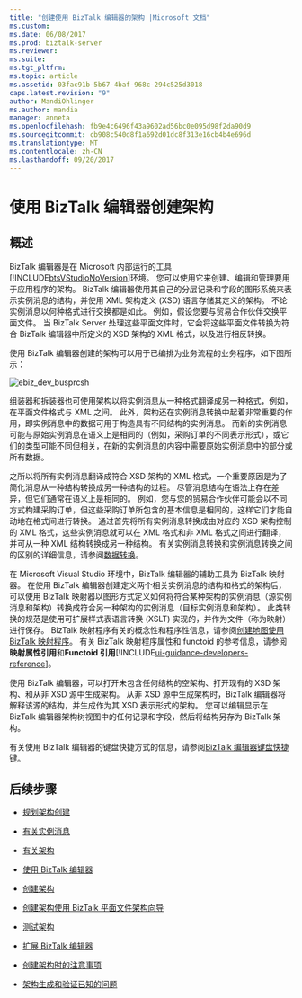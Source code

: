 ```yaml
---
title: "创建使用 BizTalk 编辑器的架构 |Microsoft 文档"
ms.custom: 
ms.date: 06/08/2017
ms.prod: biztalk-server
ms.reviewer: 
ms.suite: 
ms.tgt_pltfrm: 
ms.topic: article
ms.assetid: 03fac91b-5b67-4baf-968c-294c525d3018
caps.latest.revision: "9"
author: MandiOhlinger
ms.author: mandia
manager: anneta
ms.openlocfilehash: fb9e4c6496f43a9602ad56bc0e095d98f2da90d9
ms.sourcegitcommit: cb908c540d8f1a692d01dc8f313e16cb4b4e696d
ms.translationtype: MT
ms.contentlocale: zh-CN
ms.lasthandoff: 09/20/2017
---
```

# <a name="create-schemas-using-biztalk-editor"></a>使用 BizTalk 编辑器创建架构

## <a name="overview"></a>概述
BizTalk 编辑器是在 Microsoft 内部运行的工具[!INCLUDE[btsVStudioNoVersion](../includes/btsvstudionoversion-md.md)]环境。 您可以使用它来创建、编辑和管理要用于应用程序的架构。 BizTalk 编辑器使用其自己的分层记录和字段的图形系统来表示实例消息的结构，并使用 XML 架构定义 (XSD) 语言存储其定义的架构。 不论实例消息以何种格式进行交换都是如此。 例如，假设您要与贸易合作伙伴交换平面文件。 当 BizTalk Server 处理这些平面文件时，它会将这些平面文件转换为符合 BizTalk 编辑器中所定义的 XSD 架构的 XML 格式，以及进行相反转换。  
  
 使用 BizTalk 编辑器创建的架构可以用于已编排为业务流程的业务程序，如下图所示：  
  
 ![](../core/media/ebiz-dev-busprcsh.gif "ebiz_dev_busprcsh")  
  
 组装器和拆装器也可使用架构以将实例消息从一种格式翻译成另一种格式，例如，在平面文件格式与 XML 之间。 此外，架构还在实例消息转换中起着非常重要的作用，即实例消息中的数据可用于构造具有不同结构的实例消息。 而新的实例消息可能与原始实例消息在语义上是相同的（例如，采购订单的不同表示形式），或它们的类型可能不同但相关，在新的实例消息的内容中需要原始实例消息中的部分或所有数据。  
  
 之所以将所有实例消息翻译成符合 XSD 架构的 XML 格式，一个重要原因是为了简化消息从一种结构转换成另一种结构的过程。 尽管消息结构在语法上存在差异，但它们通常在语义上是相同的。 例如，您与您的贸易合作伙伴可能会以不同方式构建采购订单，但这些采购订单所包含的基本信息是相同的，这样它们才能自动地在格式间进行转换。 通过首先将所有实例消息转换成由对应的 XSD 架构控制的 XML 格式，这些实例消息就可以在 XML 格式和非 XML 格式之间进行翻译，并可从一种 XML 结构转换成另一种结构。 有关实例消息转换和实例消息转换之间的区别的详细信息，请参阅[数据转换](../core/data-transformation.md)。  
  
 在 Microsoft Visual Studio 环境中，BizTalk 编辑器的辅助工具为 BizTalk 映射器。 在使用 BizTalk 编辑器创建定义两个相关实例消息的结构和格式的架构后，可以使用 BizTalk 映射器以图形方式定义如何将符合某种架构的实例消息（源实例消息和架构）转换成符合另一种架构的实例消息（目标实例消息和架构）。 此类转换的规范是使用可扩展样式表语言转换 (XSLT) 实现的，并作为文件（称为映射）进行保存。 BizTalk 映射程序有关的概念性和程序性信息，请参阅[创建地图使用 BizTalk 映射程序](../core/creating-maps-using-biztalk-mapper.md)。 有关 BizTalk 映射程序属性和 functoid 的参考信息，请参阅**映射属性引用**和**Functoid 引用**[!INCLUDE[ui-guidance-developers-reference](../includes/ui-guidance-developers-reference.md)]。  
  
 使用 BizTalk 编辑器，可以打开未包含任何结构的空架构、打开现有的 XSD 架构、和从非 XSD 源中生成架构。 从非 XSD 源中生成架构时，BizTalk 编辑器将解释该源的结构，并生成作为其 XSD 表示形式的架构。 您可以编辑显示在 BizTalk 编辑器架构树视图中的任何记录和字段，然后将结构另存为 BizTalk 架构。  
  
 有关使用 BizTalk 编辑器的键盘快捷方式的信息，请参阅[BizTalk 编辑器键盘快捷键](../core/biztalk-editor-keyboard-shortcuts.md)。  
  
## <a name="next-steps"></a>后续步骤
  
-   [规划架构创建](../core/planning-for-schema-creation.md)  
  
-   [有关实例消息](../core/about-instance-messages.md)  
  
-   [有关架构](../core/about-schemas.md)  
  
-   [使用 BizTalk 编辑器](../core/using-biztalk-editor.md)  
  
-   [创建架构](../core/creating-schemas.md)  
  
-   [创建架构使用 BizTalk 平面文件架构向导](../core/creating-schemas-using-biztalk-flat-file-schema-wizard.md)  
  
-   [测试架构](../core/testing-schemas.md)  
  
-   [扩展 BizTalk 编辑器](../core/extending-biztalk-editor.md)  
  
-   [创建架构时的注意事项](../core/considerations-when-creating-schemas.md)  
  
-   [架构生成和验证已知的问题](../core/known-issues-with-schema-generation-and-validation.md)